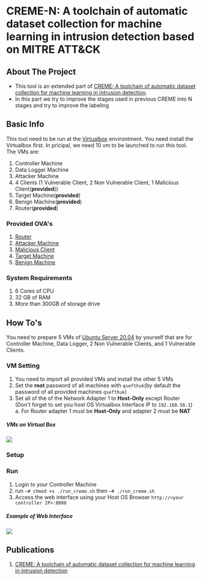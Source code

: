 # CREME-N: A toolchain of automatic dataset collection for machine learning in intrusion detection based on MITRE ATT&CK

<!-- ABOUT THE PROJECT -->
## About The Project

* This tool is an extended part of [CREME: A toolchain of automatic dataset collection for machine learning in intrusion detection](https://github.com/buihuukhoi/CREME).
* In this part we try to improve the stages used in previous CREME into N stages and try to improve the labeling


## Basic Info
This tool need to be run at the [Virtualbox](https://www.virtualbox.org/wiki/Downloads) environtment. You need install the Virtualbox first. In pricipal, we need 10 vm to be launched to run this tool. The VMs are:
1. Controller Machine
2. Data Logger Machine
3. Attacker Machine
4. 4 Clients (1 Vulnerable Client, 2 Non Vulnerable Client, 1 Malicious Client(**provided**)) 
6. Target Machine(**provided**)
7. Benign Machine(**provided**)
8. Router(**provided**)

### Provided OVA's
1. [Router](https://drive.google.com/file/d/1IT0w5QxJlWIou4cPKWEOSIxhbEmAkrmE/view?usp=sharing)
2. [Attacker Machine](https://drive.google.com/file/d/1zJa7NnR6H2pGFx0Q9ltlyAwFAp_yWXJo/view?usp=sharing)
3. [Malicious Client](https://drive.google.com/file/d/1XNrXRrvk_iuqcQ2f0RLz9kHkoJ-vbnWs/view)
4. [Target Machine](https://drive.google.com/file/d/1dbUNo7AUhTCz18CiBB82nkYE-fh_UN3V/view)
5. [Benign Machine](https://drive.google.com/file/d/1JqF4WyBSz0L63DT6cHBargdjtqb7UHld/view)

### System Requirements
1. 6 Cores of CPU
2. 32 GB of RAM
3. More than 300GB of storage drive



<!-- GETTING STARTED -->
## How To's
You need to prepare 5 VMs of [Ubuntu Server 20.04](https://ubuntu.com/download/server) by yourself that are for Controller Machine, Data Logger, 2 Non Vulnerable Clients, and 1 Vulnerable Clients. 

### VM Setting
1. You need to import all provided VMs and install the other 5 VMs
2. Set the **root** password of all machines with `qsefthuk`(by default the password of all provided machines `qsefthuk`)
3. Set all of the of the Network Adapter 1 to **Host-Only** except Router (Don't forget to set you host OS Virtualbox Interface IP to `192.168.56.1`) 
    a. For Router adapter 1 must be **Host-Only** and adapter 2 must be **NAT** 



##### VMs on Virtual Box
![](https://i.imgur.com/R4FWhjS.png)

### Setup
### Run
1. Login to your Controller Machine 
2. run  `~# chmod +x ./run_creme.sh` then `~# ./run_creme.sh`
3. Access the web interface using your Host OS Browser `http://<your controller IP>:8000`

##### Example of Web Interface
![](https://i.imgur.com/5xTMXRn.png)




<!-- Dataset -->
<!--## Generated Dataset

The dataset can be found at [here](https://drive.google.com/drive/folders/1bEsx64H2vogJKgI_OTVQ8n71VahtLxz5?usp=sharing)-->

## Publications
1. [CREME: A toolchain of automatic dataset collection for machine learning in intrusion detection](https://www.sciencedirect.com/science/article/abs/pii/S1084804521002137)